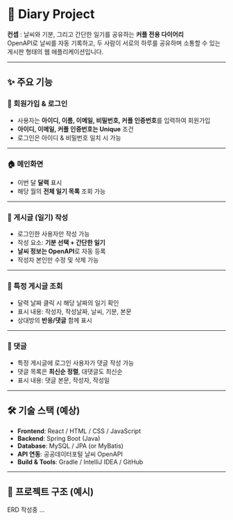 # 📖 Diary Project  

**컨셉** : 날씨와 기분, 그리고 간단한 일기를 공유하는 **커플 전용 다이어리**  
OpenAPI로 날씨를 자동 기록하고, 두 사람이 서로의 하루를 공유하며 소통할 수 있는 게시판 형태의 웹 애플리케이션입니다.  

---

## ✨ 주요 기능

### 🔑 회원가입 & 로그인
- 사용자는 **아이디, 이름, 이메일, 비밀번호, 커플 인증번호**를 입력하여 회원가입  
- **아이디, 이메일, 커플 인증번호는 Unique** 조건  
- 로그인은 아이디 & 비밀번호 일치 시 가능  

---

### 🏠 메인화면
- 이번 달 **달력** 표시  
- 해당 월의 **전체 일기 목록** 조회 가능  

---

### 📝 게시글 (일기) 작성
- 로그인한 사용자만 작성 가능  
- 작성 요소: **기분 선택 + 간단한 일기**  
- **날씨 정보는 OpenAPI**로 자동 등록  
- 작성자 본인만 수정 및 삭제 가능  

---

### 📅 특정 게시글 조회
- 달력 날짜 클릭 시 해당 날짜의 일기 확인  
- 표시 내용: 작성자, 작성날짜, 날씨, 기분, 본문  
- 상대방의 **반응/댓글** 함께 표시  

---

### 💬 댓글
- 특정 게시글에 로그인 사용자가 댓글 작성 가능  
- 댓글 목록은 **최신순 정렬**, 대댓글도 최신순  
- 표시 내용: 댓글 본문, 작성자, 작성일  

---

## 🛠 기술 스택 (예상)

- **Frontend**: React / HTML / CSS / JavaScript  
- **Backend**: Spring Boot (Java)  
- **Database**: MySQL / JPA (or MyBatis)  
- **API 연동**: 공공데이터포털 날씨 OpenAPI  
- **Build & Tools**: Gradle / IntelliJ IDEA / GitHub  

---

## 📂 프로젝트 구조 (예시)
ERD 작성중 ...
